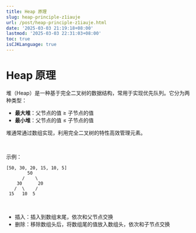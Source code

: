 ```yaml
---
title: Heap 原理
slug: heap-principle-z1iauje
url: /post/heap-principle-z1iauje.html
date: '2025-03-03 21:19:18+08:00'
lastmod: '2025-03-03 22:31:03+08:00'
toc: true
isCJKLanguage: true
---
```




# Heap 原理

堆（Heap）是一种基于完全二叉树的数据结构，常用于实现优先队列。它分为两种类型：

* **最大堆**：父节点的值 ≥ 子节点的值
* **最小堆**：父节点的值 ≤ 子节点的值

堆通常通过数组实现，利用完全二叉树的特性高效管理元素。

‍

示例：

```pgsql
[50, 30, 20, 15, 10, 5]
        50
      /    \
    30      20
   /  \    /
 15   10  5
```

‍

* 插入：插入到数组末尾，依次和父节点交换
* 删除：移除数组头后，将数组尾的值放入数组头，依次和子节点交换

‍
